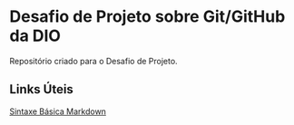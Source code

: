 # Desafio de Projeto sobre Git/GitHub da DIO
Repositório criado para o Desafio de Projeto.
 
## Links Úteis
[Sintaxe Básica Markdown](https://www.markedawnguide.org/basic-sintax/)
